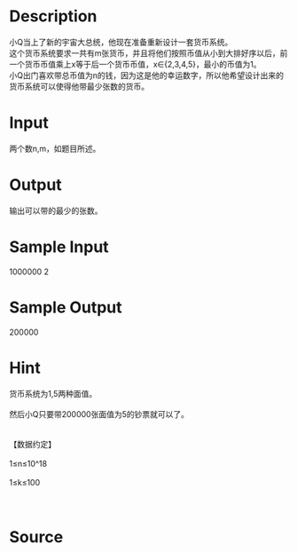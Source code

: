 
# Description

<div class="content"><div>小Q当上了新的宇宙大总统，他现在准备重新设计一套货币系统。</div>
<div>这个货币系统要求一共有m张货币，并且将他们按照币值从小到大排好序以后，前一个货币币值乘上x等于后一个货币币值，x∈{2,3,4,5}，最小的币值为1。</div>
<div>小Q出门喜欢带总币值为n的钱，因为这是他的幸运数字，所以他希望设计出来的货币系统可以使得他带最少张数的货币。</div>
<p></p></div>

# Input

<div class="content"><div>两个数n,m，如题目所述。</div>
<p></p></div>

# Output

<div class="content"><div>输出可以带的最少的张数。</div>
<p></p></div>

# Sample Input

<div class="content"><span class="sampledata">1000000 2</span></div>

# Sample Output

<div class="content"><span class="sampledata">200000</span></div>

# Hint

<div class="content"><p></p><div>货币系统为1,5两种面值。</div><br/>
<div>然后小Q只要带200000张面值为5的钞票就可以了。</div><br/>
<div></div><br/>
<div>【数据约定】</div><br/>
<div>1≤n≤10^18</div><br/>
<div>1≤k≤100</div><br/>
<div></div><br/>
<p></p><p></p></div>

# Source

<div class="content"><p><a href="problemset.php?search="></a></p></div>

